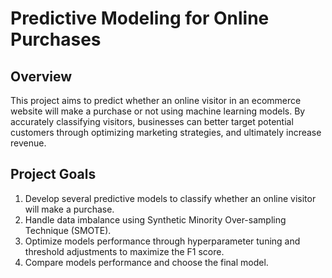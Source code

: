 # Predictive Modeling for Online Purchases 

## Overview

This project aims to predict whether an online visitor in an ecommerce website will make a purchase or not using machine learning models. By accurately classifying visitors, businesses can better target potential customers through optimizing marketing strategies, and ultimately increase revenue.

## Project Goals

1. Develop several predictive models to classify whether an online visitor will make a purchase.
2. Handle data imbalance using Synthetic Minority Over-sampling Technique (SMOTE).
3. Optimize models performance through hyperparameter tuning and threshold adjustments to maximize the F1 score.
4. Compare models performance and choose the final model. 


